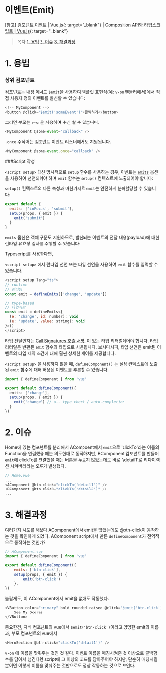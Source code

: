 # 이벤트(Emit)

[참고]
[컴포넌트 이벤트 | Vue.js](https://v3-docs.vuejs-korea.org/guide/components/events.html){: target="_blank"} | [Composition API와 타입스크립트 | Vue.js](https://v3-docs.vuejs-korea.org/guide/typescript/composition-api.html#typing-component-emits){: target="_blank"}
<br />

> 목차
[1. 용법](#1-용법)
[2. 이슈](#2-이슈)
[3. 해결과정](#3-해결과정)



# 1. 용법

### 상위 컴포넌트
컴포넌트는 내장 메서드 `$emit`을 사용하여 템플릿 표현식(예: `v-on` 핸들러에서)에서 직접 사용자 정의 이벤트를 발신할 수 있습니다:

```js
<!-- MyComponent -->
<button @click="$emit('someEvent')">클릭하기</button>
```

그러면 부모는 `v-on`을 사용하여 수신 할 수 있습니다:


```js
<MyComponent @some-event="callback" />
```

`.once` 수식어는 컴포넌트 이벤트 리스너에서도 지원됩니다.


```js
<MyComponent @some-event.once="callback" />
```

###Script 작성

`<script setup>` 대신 명시적으로 `setup` 함수를 사용하는 경우, 이벤트는 [`emits`](https://v3-docs.vuejs-korea.org/api/options-state.html#emits) 옵션을 사용하여 선언되어야 하며 `emit` 함수는 `setup()` 컨텍스트에 노출되어야 합니다:

`setup()` 컨텍스트의 다른 속성과 마찬가지로 `emit`는 안전하게 분해할당할 수 있습니다:

```js
export default {
  emits: ['inFocus', 'submit'],
  setup(props, { emit }) {
    emit('submit')
  }
}
```

`emits` 옵션은 객체 구문도 지원하므로, 발신되는 이벤트의 전달 내용(payload)에 대한 런타임 유효성 검사를 수행할 수 있습니다:

Typescript를 사용한다면, 

`<script setup>` 에서 런타임 선언 또는 타입 선언을 사용하여 `emit` 함수를 입력할 수 있습니다.

```js
<script setup lang="ts">
// runtime
// 런타임
const emit = defineEmits(['change', 'update'])

// type-based
// 타입기반
const emit = defineEmits<{
  (e: 'change', id: number): void
  (e: 'update', value: string): void
}>()
</script>
```

타입 전달인자는 [Call Signatures 호출 서명 ](https://www.typescriptlang.org/docs/handbook/2/functions.html#call-signatures) 이 있는 타입 리터럴이어야 합니다. 타입 리터럴은 반환된 `emit` 함수의 타입으로 사용됩니다. 보시다시피, 타입 선언은 emit된 이벤트의 타입 제약 조건에 대해 훨씬 상세한 제어를 제공합니다.

`<script setup>` 을 사용하지 않을 때, `defineComponent()` 는 설정 컨텍스트에 노출된 `emit` 함수에 대해 허용된 이벤트를 추론할 수 있습니다.

``` ts
import { defineComponent } from 'vue'

export default defineComponent({
  emits: ['change'],
  setup(props, { emit }) {
    emit('change') // <-- type check / auto-completion
  }
})
```

# 2. 이슈
Home에 있는 컴포넌트를 분리해서 ACompoent에서 `emit`으로 'clickTo'라는 이름의 Function을 연결했을 때는 의도한대로 동작하지만, BComponent 컴포넌트를 만들어 `emit`에 clickTo를 연결했을 때는 버튼을 누르지 않았는데도 바로 '/detail1'로 리다이렉션 시켜버러리는 오류가 발생했다.
```js
// Home.vue
...
<AComponent @btn-click="clickTo('detail1')" />
<BComponent @btn-click="clickTo('detail2')" />
...
```



# 3. 해결과정

여러가지 시도를 해보다 AComponent에서 emit을 없앴는데도 @btn-click이 동작하는 것을 확인하게 되었다.
AComponent script에서 만든 `defineComponent`가 전역적으로 동작하는 것인가?

```js
// AComponent.vue
import { defineComponent } from 'vue'

export default defineComponent({
	emits: ['btn-click'],
	setup(props, { emit }) {
		emit('btn-click')
	},
})
```
놀랍게도, 이 AComponent에서 emit을 없애도 작동했다.

```js
<VButton color="primary" bold rounded raised @click="$emit('btn-click')">
	See My Scores
</VButton>
```
중요한건, 자식 컴포넌트의 vue에서 `$emit('btn-click')`이라고 명명한 emit의 이름과, 부모 컴포넌트의 vue에서 

```js
<HeroSection @btn-click="clickTo('detail1')" />
```
`v-on` 에 이름을 맞춰주는 것인 것 같다. 이벤트 이름을 매칭시켜준 것 이상으로 콜백함수를 담아서 넘긴다면 script에 그 이상의 코드를 담아주어야 하지만, 단순히 매칭시킬 뿐이면 이렇게 이름을 맞춰주는 것만으로도 정상 작동하는 것으로 보인다.